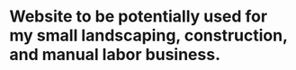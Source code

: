 # Website to be potentially used for my small landscaping, construction, and manual labor business.
